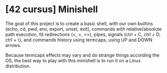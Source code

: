 # [42 cursus] Minishell

The goal of this project is to create a basic shell, with our own builtins (echo, cd, pwd, env, export, unset, exit), commands with relative/absolute path execution, fd redirections (<, >, >>), pipes, signals (ctrl + C, ctrl + D, ctrl + \\), and commands history using termcaps, using UP and DOWN arrows.

Because termcaps effects may vary and do strange things according the OS, the best way to play with this minishell is to run it on a Linux distribution.


